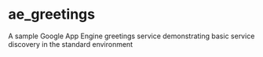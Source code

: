 # ae_greetings
A sample Google App Engine greetings service demonstrating basic service discovery in the standard environment
